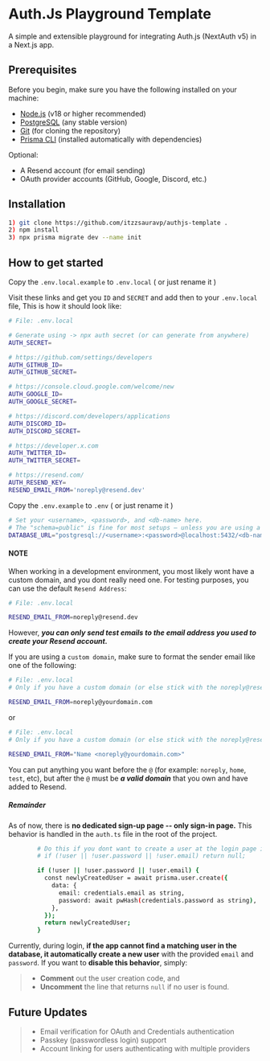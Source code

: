 # Auth.Js Playground Template

A simple and extensible playground for integrating Auth.js (NextAuth v5) in a Next.js app.

## Prerequisites

Before you begin, make sure you have the following installed on your machine:

- [Node.js](https://nodejs.org/) (v18 or higher recommended)
- [PostgreSQL](https://www.postgresql.org/) (any stable version)
- [Git](https://git-scm.com/) (for cloning the repository)
- [Prisma CLI](https://www.prisma.io/docs/reference/api-reference/command-reference#cli-commands) (installed automatically with dependencies)

Optional:

- A Resend account (for email sending)
- OAuth provider accounts (GitHub, Google, Discord, etc.)

## Installation

```bash
1) git clone https://github.com/itzzsauravp/authjs-template .
2) npm install
3) npx prisma migrate dev --name init
```

## How to get started

Copy the `.env.local.example` to `.env.local` ( or just rename it )

Visit these links and get you `ID` and `SECRET` and add then to your `.env.local` file, This is how it should look like:

```bash
# File: .env.local

# Generate using -> npx auth secret (or can generate from anywhere)
AUTH_SECRET=

# https://github.com/settings/developers
AUTH_GITHUB_ID=
AUTH_GITHUB_SECRET=

# https://console.cloud.google.com/welcome/new
AUTH_GOOGLE_ID=
AUTH_GOOGLE_SECRET=

# https://discord.com/developers/applications
AUTH_DISCORD_ID=
AUTH_DISCORD_SECRET=

# https://developer.x.com
AUTH_TWITTER_ID=
AUTH_TWITTER_SECRET=

# https://resend.com/
AUTH_RESEND_KEY=
RESEND_EMAIL_FROM='noreply@resend.dev'

```

Copy the `.env.example` to `.env` ( or just rename it )

```bash
# Set your <username>, <password>, and <db-name> here.
# The "schema=public" is fine for most setups — unless you are using a custom PostgreSQL schema, you don't need to change it.
DATABASE_URL="postgresql://<username>:<password>@localhost:5432/<db-name>?schema=public"

```

#### NOTE

When working in a development environment, you most likely wont have a custom domain, and you dont really need one.
For testing purposes, you can use the default `Resend Address`:

```bash
# File: .env.local

RESEND_EMAIL_FROM=noreply@resend.dev
```

However, **_you can only send test emails to the email address you used to create your Resend account._**

If you are using a `custom domain`, make sure to format the sender email like one of the following:

```bash
# File: .env.local
# Only if you have a custom domain (or else stick with the noreply@resend.dev).

RESEND_EMAIL_FROM=noreply@yourdomain.com
```

or

```bash
# File: .env.local
# Only if you have a custom domain (or else stick with the noreply@resend.dev).

RESEND_EMAIL_FROM="Name <noreply@yourdomain.com>"
```

You can put anything you want before the `@` (for example: `noreply`, `home`, `test`, etc), but after the `@` must be **_a valid domain_** that you own and have added to Resend.

##### Remainder

As of now, there is **no dedicated sign-up page -- only sign-in page.**
This behavior is handled in the `auth.ts` file in the root of the project.

```bash
        # Do this if you dont want to create a user at the login page if the user doesnot exist
        # if (!user || !user.password || !user.email) return null;

        if (!user || !user.password || !user.email) {
          const newlyCreatedUser = await prisma.user.create({
            data: {
              email: credentials.email as string,
              password: await pwHash(credentials.password as string),
            },
          });
          return newlyCreatedUser;
        }
```

Currently, during login, **if the app cannot find a matching user in the database, it automatically create a new user** with the provided `email` and `password`.
If you want to **disable this behavior**, simply:

> - **Comment** out the user creation code, and
> - **Uncomment** the line that returns `null` if no user is found.

## Future Updates

> - Email verification for OAuth and Credentials authentication
> - Passkey (passwordless login) support
> - Account linking for users authenticating with multiple providers
